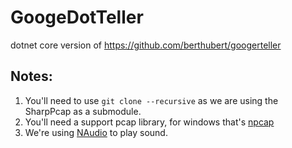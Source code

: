 # GoogeDotTeller

dotnet core version of https://github.com/berthubert/googerteller

## Notes:

1. You'll need to use `git clone --recursive` as we are using the SharpPcap as a submodule.
2. You'll need a support pcap library, for windows that's [npcap](https://npcap.com/#download)
3. We're using [NAudio](https://github.com/naudio/NAudio) to play sound.
